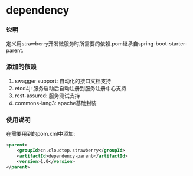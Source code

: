 # dependency

### 说明
定义用strawberry开发微服务时所需要的依赖.pom继承自spring-boot-starter-parent.

### 添加的依赖
1. swagger support: 自动化的接口文档支持
2. etcd4j: 服务启动后自动注册到服务注册中心支持
3. rest-assured: 服务测试支持
4. commons-lang3: apache基础封装

### 使用说明
在需要用到的pom.xml中添加:
``` xml
<parent>
	<groupId>cn.cloudtop.strawberry</groupId>
	<artifactId>dependency-parent</artifactId>
	<version>1.0</version>
</parent>
```
